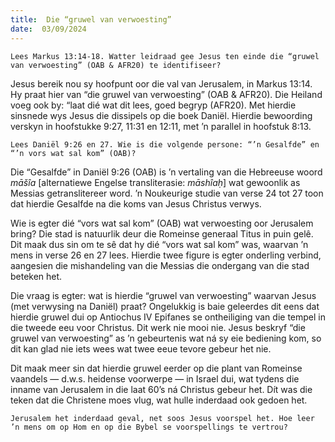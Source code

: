 ```yaml
---
title:  Die “gruwel van verwoesting”
date:  03/09/2024
---
```


`Lees Markus 13:14-18. Watter leidraad gee Jesus ten einde die “gruwel van verwoesting” (OAB & AFR20) te identifiseer?`

Jesus bereik nou sy hoofpunt oor die val van Jerusalem, in Markus 13:14. Hy praat hier van “die gruwel van verwoesting” (OAB & AFR20). Die Heiland voeg ook by: “laat dié wat dit lees, goed begryp (AFR20). Met hierdie sinsnede wys Jesus die dissipels op die boek Daniël. Hierdie bewoording verskyn in hoofstukke 9:27, 11:31 en 12:11, met ’n parallel in hoofstuk 8:13.

`Lees Daniël 9:26 en 27. Wie is die volgende persone: “’n Gesalfde” en “’n vors wat sal kom” (OAB)?`

Die “Gesalfde” in Daniël 9:26 (OAB) is ’n vertaling van die Hebreeuse woord _māšîa_ [alternatiewe Engelse transliterasie: _māshîaḥ_] wat gewoonlik as Messias getranslitereer word. ’n Noukeurige studie van verse 24 tot 27 toon dat hierdie Gesalfde na die koms van Jesus Christus verwys.

Wie is egter dié “vors wat sal kom” (OAB) wat verwoesting oor Jerusalem bring? Die stad is natuurlik deur die Romeinse generaal Titus in puin gelê. Dit maak dus sin om te sê dat hy dié “vors wat sal kom” was, waarvan ’n mens in verse 26 en 27 lees. Hierdie twee figure is egter onderling verbind, aangesien die mishandeling van die Messias die ondergang van die stad beteken het.

Die vraag is egter: wat is hierdie “gruwel van verwoesting” waarvan Jesus (met verwysing na Daniël) praat? Ongelukkig is baie geleerdes dit eens dat hierdie gruwel dui op Antiochus IV Epifanes se ontheiliging van die tempel in die tweede eeu voor Christus. Dit werk nie mooi nie. Jesus beskryf “die gruwel van verwoesting” as ’n gebeurtenis wat ná sy eie bediening kom, so dit kan glad nie iets wees wat twee eeue tevore gebeur het nie.

Dit maak meer sin dat hierdie gruwel eerder op die plant van Romeinse vaandels — d.w.s. heidense voorwerpe — in Israel dui, wat tydens die inname van Jerusalem in die laat 60’s ná Christus gebeur het. Dít was die teken dat die Christene moes vlug, wat hulle inderdaad ook gedoen het.

`Jerusalem het inderdaad geval, net soos Jesus voorspel het. Hoe leer ’n mens om op Hom en op die Bybel se voorspellings te vertrou?`